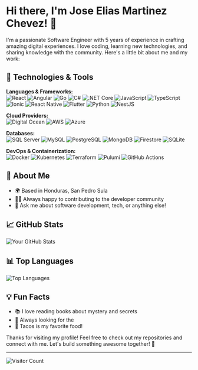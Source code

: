 # Hi there, I'm Jose Elias Martinez Chevez! 👋

I'm a passionate Software Engineer with 5 years of experience in crafting amazing digital experiences. I love coding, learning new technologies, and sharing knowledge with the community. Here's a little bit about me and my work:

## 🚀 Technologies & Tools

**Languages & Frameworks:**  
![React](https://img.shields.io/badge/-React-61DAFB?logo=react&logoColor=white)
![Angular](https://img.shields.io/badge/-Angular-DD0031?logo=angular&logoColor=white)
![Go](https://img.shields.io/badge/-Go-00ADD8?logo=go&logoColor=white)
![C#](https://img.shields.io/badge/-C%23-239120?logo=c-sharp&logoColor=white)
![.NET Core](https://img.shields.io/badge/-.NET_Core-512BD4?logo=dotnet&logoColor=white)
![JavaScript](https://img.shields.io/badge/-JavaScript-F7DF1E?logo=javascript&logoColor=black)
![TypeScript](https://img.shields.io/badge/-TypeScript-007ACC?logo=typescript&logoColor=white)
![Ionic](https://img.shields.io/badge/-Ionic-3880FF?logo=ionic&logoColor=white)
![React Native](https://img.shields.io/badge/-React_Native-61DAFB?logo=react&logoColor=white)
![Flutter](https://img.shields.io/badge/-Flutter-02569B?logo=flutter&logoColor=white)
![Python](https://img.shields.io/badge/-Python-3776AB?logo=python&logoColor=white)
![NestJS](https://img.shields.io/badge/-NestJS-E0234E?logo=nestjs&logoColor=white)

**Cloud Providers:**  
![Digital Ocean](https://img.shields.io/badge/-Digital_Ocean-0080FF?logo=digitalocean&logoColor=white)
![AWS](https://img.shields.io/badge/-AWS-232F3E?logo=amazon-aws&logoColor=white)
![Azure](https://img.shields.io/badge/-Azure-0078D4?logo=microsoft-azure&logoColor=white)

**Databases:**  
![SQL Server](https://img.shields.io/badge/-SQL_Server-CC2927?logo=microsoft-sql-server&logoColor=white)
![MySQL](https://img.shields.io/badge/-MySQL-4479A1?logo=mysql&logoColor=white)
![PostgreSQL](https://img.shields.io/badge/-PostgreSQL-336791?logo=postgresql&logoColor=white)
![MongoDB](https://img.shields.io/badge/-MongoDB-47A248?logo=mongodb&logoColor=white)
![Firestore](https://img.shields.io/badge/-Firestore-FFCA28?logo=firebase&logoColor=black)
![SQLite](https://img.shields.io/badge/-SQLite-003B57?logo=sqlite&logoColor=white)

**DevOps & Containerization:**  
![Docker](https://img.shields.io/badge/-Docker-2496ED?logo=docker&logoColor=white)
![Kubernetes](https://img.shields.io/badge/-Kubernetes-326CE5?logo=kubernetes&logoColor=white)
![Terraform](https://img.shields.io/badge/-Terraform-623CE4?logo=terraform&logoColor=white)
![Pulumi](https://img.shields.io/badge/-Pulumi-4A3F78?logo=pulumi&logoColor=white)
![GitHub Actions](https://img.shields.io/badge/-GitHub_Actions-2088FF?logo=github-actions&logoColor=white)

## 🌟 About Me

- 🌍 Based in Honduras, San Pedro Sula
- 👨‍💻 Always happy to contributing to the developer community
- 💬 Ask me about software development, tech, or anything else!

## 📈 GitHub Stats

![Your GitHub Stats](https://github-readme-stats.vercel.app/api?username=je-martinez&show_icons=true&theme=radical)

## 📊 Top Languages

![Top Languages](https://github-readme-stats.vercel.app/api/top-langs/?username=je-martinez&layout=compact&theme=radical)

## 💡 Fun Facts

- 📚 I love reading books about mystery and secrets 
- 🌊 Always looking for the
- 🌮 Tacos is my favorite food!

Thanks for visiting my profile! Feel free to check out my repositories and connect with me. Let's build something awesome together! 🚀

---

![Visitor Count](https://profile-counter.glitch.me/je-martinez/count.svg)
